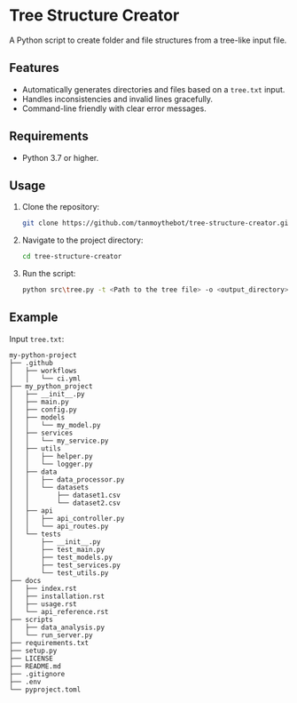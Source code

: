 # Tree Structure Creator

A Python script to create folder and file structures from a tree-like input file.

## Features
- Automatically generates directories and files based on a `tree.txt` input.
- Handles inconsistencies and invalid lines gracefully.
- Command-line friendly with clear error messages.

## Requirements
- Python 3.7 or higher.

## Usage
1. Clone the repository:
   ```bash
   git clone https://github.com/tanmoythebot/tree-structure-creator.git
   ```
2. Navigate to the project directory:
   ```bash
   cd tree-structure-creator
   ```
3. Run the script:
   ```bash
   python src\tree.py -t <Path to the tree file> -o <output_directory>
   ```

## Example
Input `tree.txt`:
```
my-python-project
├── .github
│   ├── workflows
│   │   └── ci.yml
├── my_python_project
│   ├── __init__.py
│   ├── main.py
│   ├── config.py
│   ├── models
│   │   └── my_model.py
│   ├── services
│   │   └── my_service.py
│   ├── utils
│   │   ├── helper.py
│   │   └── logger.py
│   ├── data
│   │   ├── data_processor.py
│   │   └── datasets
│   │       ├── dataset1.csv
│   │       └── dataset2.csv
│   ├── api
│   │   ├── api_controller.py
│   │   └── api_routes.py
│   └── tests
│       ├── __init__.py
│       ├── test_main.py
│       ├── test_models.py
│       ├── test_services.py
│       └── test_utils.py
├── docs
│   ├── index.rst
│   ├── installation.rst
│   ├── usage.rst
│   └── api_reference.rst
├── scripts
│   ├── data_analysis.py
│   └── run_server.py
├── requirements.txt
├── setup.py
├── LICENSE
├── README.md
├── .gitignore
├── .env
└── pyproject.toml

```